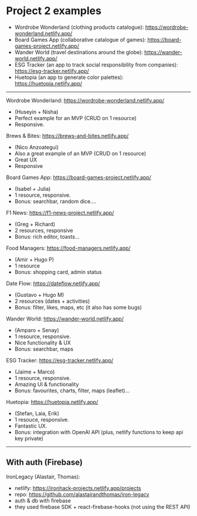 
# Project 2 examples


<!-- 

Status: ready (updated after m2-m3 swap)

@todo: double check that projects are stable (after project presentation)

-->


- Wordrobe Wonderland (clothing products catalogue): https://wordrobe-wonderland.netlify.app/
- Board Games App (collaborative catalogue of games): https://board-games-project.netlify.app/
- Wander World (travel destinations around the globe): https://wander-world.netlify.app/
- ESG Tracker (an app to track social responsibility from companies): https://esg-tracker.netlify.app/
- Huetopia (an app to generate color palettes): https://huetopia.netlify.app/

---


Wordrobe Wonderland: https://wordrobe-wonderland.netlify.app/
- (Huseyin + Nisha)
- Perfect example for an MVP (CRUD on 1 resource)
- Responsive.


Brews & Bites: https://brews-and-bites.netlify.app/
- (Nico Anzoategui)
- Also a great example of an MVP (CRUD on 1 resource)
- Great UX
- Responsive


Board Games App: https://board-games-project.netlify.app/
- (Isabel + Julia)
- 1 resource, responsive.
- Bonus: searchbar, random dice....


F1 News: https://f1-news-project.netlify.app/
- (Greg + Richard)
- 2 resources, responsive
- Bonus: rich editor, toasts...


Food Managers: https://food-managers.netlify.app/
- (Amir + Hugo P)
- 1 resource
- Bonus: shopping card, admin status
    <!--
    - showcases a nice use of an "admin" status (since we still don't have auth)
    - admin status allows you to edit / delete.
    -->


Date Flow: https://dateflow.netlify.app/
- (Gustavo + Hugo M)
- 2 resources (dates + activities)
- Bonus: filter, likes, maps, etc (it also has some bugs)
    <!-- example with 2 resources -->


Wander World: https://wander-world.netlify.app/
- (Amparo + Senay)
- 1 resource, responsive.
- Nice functionality & UX
- Bonus: searchbar, maps


ESG Tracker: https://esg-tracker.netlify.app/
- (Jaime + Marco)
- 1 resource, responsive.
- Amazing UI & functionality
- Bonus: favourites, charts, filter, maps (leaflet)...


Huetopia: https://huetopia.netlify.app/
- (Stefan, Laia, Erik)
- 1 resouce, responsive.
- Fantastic UX.
- Bonus: integration with OpenAI API (plus, netlify functions to keep api key private)


---

## With auth (Firebase)

IronLegacy (Alastair, Thomas):
- netlify: https://ironhack-projects.netlify.app/projects
- repo: https://github.com/alastairandthomas/iron-legacy
- auth & db with firebase
- they used firebase SDK + react-firebase-hooks (not using the REST API)


